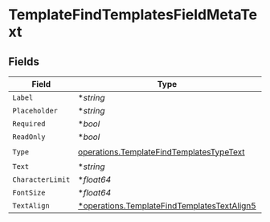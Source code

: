 # TemplateFindTemplatesFieldMetaText


## Fields

| Field                                                                                                     | Type                                                                                                      | Required                                                                                                  | Description                                                                                               |
| --------------------------------------------------------------------------------------------------------- | --------------------------------------------------------------------------------------------------------- | --------------------------------------------------------------------------------------------------------- | --------------------------------------------------------------------------------------------------------- |
| `Label`                                                                                                   | **string*                                                                                                 | :heavy_minus_sign:                                                                                        | N/A                                                                                                       |
| `Placeholder`                                                                                             | **string*                                                                                                 | :heavy_minus_sign:                                                                                        | N/A                                                                                                       |
| `Required`                                                                                                | **bool*                                                                                                   | :heavy_minus_sign:                                                                                        | N/A                                                                                                       |
| `ReadOnly`                                                                                                | **bool*                                                                                                   | :heavy_minus_sign:                                                                                        | N/A                                                                                                       |
| `Type`                                                                                                    | [operations.TemplateFindTemplatesTypeText](../../models/operations/templatefindtemplatestypetext.md)      | :heavy_check_mark:                                                                                        | N/A                                                                                                       |
| `Text`                                                                                                    | **string*                                                                                                 | :heavy_minus_sign:                                                                                        | N/A                                                                                                       |
| `CharacterLimit`                                                                                          | **float64*                                                                                                | :heavy_minus_sign:                                                                                        | N/A                                                                                                       |
| `FontSize`                                                                                                | **float64*                                                                                                | :heavy_minus_sign:                                                                                        | N/A                                                                                                       |
| `TextAlign`                                                                                               | [*operations.TemplateFindTemplatesTextAlign5](../../models/operations/templatefindtemplatestextalign5.md) | :heavy_minus_sign:                                                                                        | N/A                                                                                                       |
